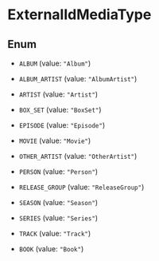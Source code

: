 

# ExternalIdMediaType

## Enum


* `ALBUM` (value: `"Album"`)

* `ALBUM_ARTIST` (value: `"AlbumArtist"`)

* `ARTIST` (value: `"Artist"`)

* `BOX_SET` (value: `"BoxSet"`)

* `EPISODE` (value: `"Episode"`)

* `MOVIE` (value: `"Movie"`)

* `OTHER_ARTIST` (value: `"OtherArtist"`)

* `PERSON` (value: `"Person"`)

* `RELEASE_GROUP` (value: `"ReleaseGroup"`)

* `SEASON` (value: `"Season"`)

* `SERIES` (value: `"Series"`)

* `TRACK` (value: `"Track"`)

* `BOOK` (value: `"Book"`)



